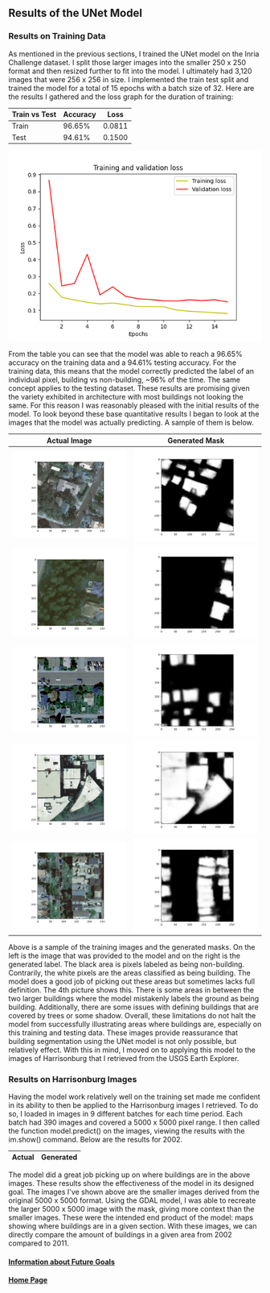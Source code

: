 ## Results of the UNet Model
### Results on Training Data
As mentioned in the previous sections, I trained the UNet model on the Inria Challenge dataset. I split those larger images into the smaller 250 x 250 format and then resized further to fit into the model. I ultimately had 3,120 images that were 256 x 256 in size. I implemented the train test split and trained the model for a total of 15 epochs with a batch size of 32. Here are the results I gathered and the loss graph for the duration of training:

| Train vs Test | Accuracy | Loss | 
| ------------- | -------- | ---- |
| Train | 96.65% | 0.0811 |
| Test | 94.61% | 0.1500 |

![Loss Graph for Training](loss_graph.png)

From the table you can see that the model was able to reach a 96.65% accuracy on the training data and a 94.61% testing accuracy. For the training data, this means that the model correctly predicted the label of an individual pixel, building vs non-building, ~96% of the time. The same concept applies to the testing dataset. These results are promising given the variety exhibited in architecture with most buildings not looking the same. For this reason I was reasonably pleased with the initial results of the model. To look beyond these base quantitative results I began to look at the images that the model was actually predicting. A sample of them is below.

| Actual Image | Generated Mask | 
| ------------ | -------------- | 
| ![img.png](16_train_actual.png) | ![img.png](16_test_gen.png)|
| ![img.png](921_train_actual.png) | ![img.png](921_test_gen.png) |
| ![img.png](630_train_actual.png) | ![img.png](630_test_gen.png) |
| ![img.png](520_train_actual.png) | ![img.png](520_test_gen.png) | 
| ![img.png](410_train_actual.png) | ![img.png](410_test_gen.png) |

Above is a sample of the training images and the generated masks. On the left is the image that was provided to the model and on the right is the generated label. The black area is pixels labeled as being non-building. Contrarily, the white pixels are the areas classified as being building. The model does a good job of picking out these areas but sometimes lacks full definition. The 4th picture shows this. There is some areas in between the two larger buildings where the model mistakenly labels the ground as being building. Additionally, there are some issues with defining buildings that are covered by trees or some shadow. Overall, these limitations do not halt the model from successfully illustrating areas where buildings are, especially on this training and testing data. These images provide reassurance that building segmentation using the UNet model is not only possible, but relatively effect. With this in mind, I moved on to applying this model to the images of Harrisonburg that I retrieved from the USGS Earth Explorer. 
### Results on Harrisonburg Images
Having the model work relatively well on the training set made me confident in its ability to then be applied to the Harrisonburg images I retrieved. To do so, I loaded in images in 9 different batches for each time period. Each batch had 390 images and covered a 5000 x 5000 pixel range. I then called the function model.predict() on the images, viewing the results with the im.show() command. Below are the results for 2002.

| Actual | Generated |
| ------ | --------- | 

The model did a great job picking up on where buildings are in the above images. These results show the effectiveness of the model in its designed goal. The images I've shown above are the smaller images derived from the original 5000 x 5000 format. Using the GDAL model, I was able to recreate the larger 5000 x 5000 image with the mask, giving more context than the smaller images. These were the intended end product of the model: maps showing where buildings are in a given section. With these images, we can directly compare the amount of buildings in a given area from 2002 compared to 2011. 


#### [Information about Future Goals](future.md)

#### [Home Page](README.md)
